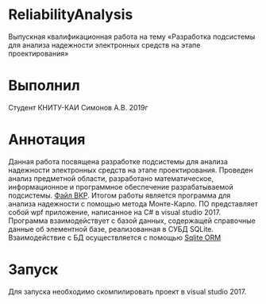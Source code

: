 ReliabilityAnalysis
===================

Выпускная квалификационная работа на тему «Разработка подсистемы для анализа надежности электронных средств на этапе проектирования»

# Выполнил
Cтудент КНИТУ-КАИ Симонов А.В. 2019г

# Аннотация
Данная работа посвящена разработке подсистемы для анализа надежности электронных средств на этапе проектирования. 
Проведен анализ предметной области, разработано математическое, информационное и программное обеспечение разрабатываемой подсистемы.
[Файл ВКР](https://drive.google.com/open?id=1bJ9RnEoeHliFFFvZ7__BgUyc-89g7Nsw). 
Итогом работы является программа для анализа надежности с помощью метода Монте-Карло. 
ПО представляет собой wpf приложение, написанное на C# в visual studio 2017.
Программа взаимодействует с базой данных, содержащей справочные данные об элементной базе, реализованная в СУБД SQLite. 
Взаимодействие с БД осуществляется с помощью [Sqlite ORM](https://archive.codeplex.com/?p=sqliteorm)

# Запуск
Для запуска необходимо скомпилировать проект в visual studio 2017.
